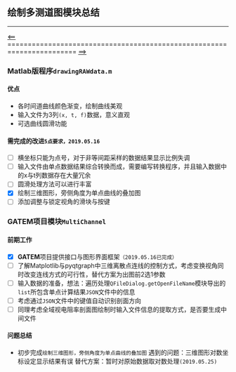 ## 绘制多测道图模块总结
***
[<==](https://github.com/tdem-lixiu/TDEM_Document/blob/master/Summarize/Jingx/README.md) ======================================================================= [==>](https://github.com/tdem-lixiu/TDEM_Document/blob/master/README.md)
### Matlab版程序``drawingRAWdata.m``
#### 优点
- 各时间道曲线颜色渐变，绘制曲线美观
- 输入文件为3列``(x, t, f)``数据，意义直观
- 可选曲线圆滑功能
#### 需完成的改进``5点要求，2019.05.16``
- [ ] 横坐标只能为点号，对于非等间距采样的数据结果显示比例失调
- [ ] 输入文件由单点数据结果综合转换而成，需要编写转换程序，并且输入数据中的x与t列数据存在大量冗余
- [ ] 圆滑处理方法可以进行丰富
- [x] 绘制三维图形，旁侧角度为单点曲线的叠加图
- [ ] 添加调整与锁定视角的滑块与按键
### GATEM项目模块``MultiChannel``
#### 前期工作
- [x] **GATEM**项目提供接口与图形界面框架``（2019.05.16已完成）``
- [ ] 了解Matplotlib与pyqtgraph中三维离散点连线的控制方式，考虑变换视角同时改变连线方式的可行性，替代方案为出图前2选1参数
- [ ] 输入数据的准备，想法：遍历处理``QFileDialog.getOpenFileName``模块导出的``list``所包含单点计算结果``JSON``文件中的信息
- [ ] 考虑通过``JSON``文件中的键值自动识别剖面方向
- [ ] 同理考虑全域视电阻率剖面图绘制时输入文件信息的提取方式，是否要生成中间文件
#### 问题总结
- 初步完成``绘制三维图形，旁侧角度为单点曲线的叠加图``
遇到的问题：三维图形对数坐标设定显示结果有误
替代方案：暂时对原始数据取对数处理``(2019.05.25)``